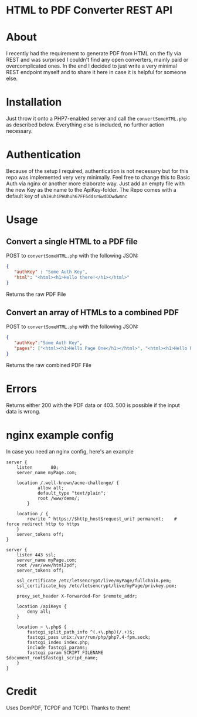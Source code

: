 # HTML to PDF Converter REST API

# About
I recently had the requirement to generate PDF from HTML on the fly via REST and was surprised I couldn't find any open converters, mainly paid or overcomplicated ones.
In the end I decided to just write a very minimal REST endpoint myself and to share it here in case it is helpful for someone else.

# Installation
Just throw it onto a PHP7-enabled server and call the `convertSomeHTML.php` as described below. Everything else is included, no further action necessary.

# Authentication
Because of the setup I required, authentication is not necessary but for this repo was implemented very very minimally. Feel free to change this to Basic Auth via nginx or another more elaborate way.
Just add an empty file with the new Key as the name to the ApiKey-folder.
The Repo comes with a default key of `uhIHuhiPHUhuh67FF6ddsr6wdDDwdwmnc`

# Usage
## Convert a single HTML to a PDF file
POST to `convertSomeHTML.php` with the following JSON:
```json
{
   "authKey" : "Some Auth Key",
   "html": "<html><h1>Hello there!</h1></html>"
}
```
Returns the raw PDF File

## Convert an array of HTMLs to a combined PDF
POST to `convertSomeHTML.php` with the following JSON:
```json
{
   "authKey":"Some Auth Key",
   "pages": ["<html><h1>Hello Page One</h1></html>", "<html><h1>Hello Page 2</h1></html>"]
}
```
Returns the raw combined PDF File

# Errors
Returns either 200 with the PDF data or 403.
500 is possible if the input data is wrong.

# nginx example config
In case you need an nginx config, here's an example
```
server {
    listen       80;
    server_name myPage.com;

    location /.well-known/acme-challenge/ {
            allow all;
            default_type "text/plain";
            root /www/demo/;
        }
    
    location / {
        rewrite ^ https://$http_host$request_uri? permanent;    # force redirect http to https
    }
    server_tokens off;
}

server {
    listen 443 ssl;
    server_name myPage.com;
    root /var/www/html2pdf;
    server_tokens off;
    
    ssl_certificate /etc/letsencrypt/live/myPage/fullchain.pem;
    ssl_certificate_key /etc/letsencrypt/live/myPage/privkey.pem;

    proxy_set_header X-Forwarded-For $remote_addr;

    location /apiKeys {
        deny all;
    }

    location ~ \.php$ {
        fastcgi_split_path_info ^(.+\.php)(/.+)$;
        fastcgi_pass unix:/var/run/php/php7.4-fpm.sock;
        fastcgi_index index.php;
        include fastcgi_params;
        fastcgi_param SCRIPT_FILENAME $document_root$fastcgi_script_name;
    }
}
```
# Credit
Uses DomPDF, TCPDF and TCPDI. Thanks to them!
